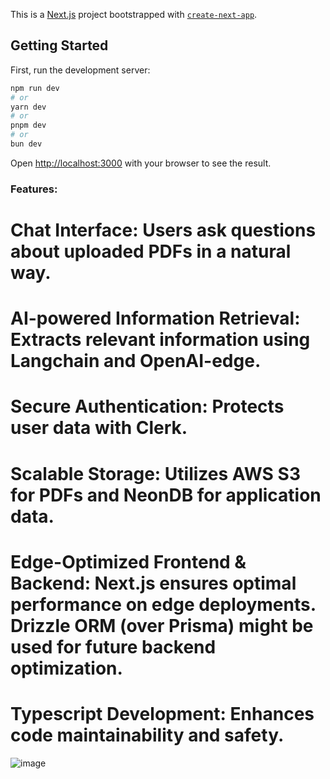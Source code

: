 This is a [Next.js](https://nextjs.org/) project bootstrapped with [`create-next-app`](https://github.com/vercel/next.js/tree/canary/packages/create-next-app).

## Getting Started

First, run the development server:

```bash
npm run dev
# or
yarn dev
# or
pnpm dev
# or
bun dev
```

Open [http://localhost:3000](http://localhost:3000) with your browser to see the result.

### Features:
# Chat Interface: Users ask questions about uploaded PDFs in a natural way.
# AI-powered Information Retrieval: Extracts relevant information using Langchain and OpenAI-edge.
# Secure Authentication: Protects user data with Clerk.
# Scalable Storage: Utilizes AWS S3 for PDFs and NeonDB for application data.
# Edge-Optimized Frontend & Backend: Next.js ensures optimal performance on edge deployments. Drizzle ORM (over Prisma) might be used for future backend optimization.
# Typescript Development: Enhances code maintainability and safety.


![image](https://github.com/abhikrant11dhepe/ai-planet/assets/96777919/90dc10c3-cb59-460b-9c30-830030cae798)




